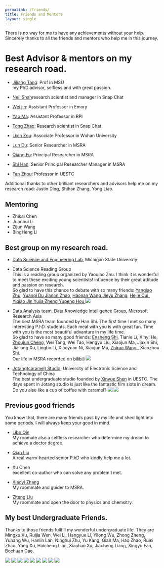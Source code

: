 ```yaml
---
permalink: /friends/
title: Friends and Mentors
layout: single
---
```

There is no way for me to have any achievements without your help. Sincerely thanks to all the friends and mentors who help me in this journey. 

# Best Advisor & mentors on my research road.
<ul>
    <li>
        <p>
            <a href="http://www.cse.msu.edu/~tangjili/index.html">Jiliang Tang</a>: Prof in MSU<br>
            my PhD advisor, selfless and with great passion. 
        </p>
    </li>
        <li>
        <p>
            <a href="http://www.cse.msu.edu/~tangjili/index.html">Neil Shah</a>research scientist and manager in Snap Chat<br>
        </p>
    </li>
    <li>
        <p>
            <a href="http://www.cse.msu.edu/~tangjili/index.html">Wei jin</a>: Assistant Professor in Emory<br>
        </p>
    </li>
    <li>
        <p>
            <a href="http://www.cse.msu.edu/~tangjili/index.html">Yao Ma</a>: Assistant Professor in RPI<br>
        </p>
    </li>
        <li>
        <p>
            <a href="http://www.cse.msu.edu/~tangjili/index.html">Tong Zhao</a>: Research scientist in Snap Chat<br>
        </p>
    </li>
    <li>
        <p>
            <a href="https://www.zoulixin.site">Lixin Zou</a>: Associate Professor in Wuhan University<br>
        </p>
    </li>
    <li>
        <p>
            <a href="https://www.microsoft.com/en-us/research/people/ludu/">Lun Du</a>: Senior Researcher in MSRA<br>
        </p>
    </li>
    <li>
        <p>
            <a href="https://scholar.google.com/citations?user=bwTLZSIAAAAJ&hl=en">Qiang Fu</a>: Principal Researcher in MSRA<br>
        </p>
    </li>
    <li>
        <p>
            <a href="https://www.microsoft.com/en-us/research/people/shihan/">Shi Han</a>: Senior Principal Researcher Manager in MSRA<br>
        </p>
    </li>
    <li>
        <p>
            <a href="https://sise.uestc.edu.cn/info/1035/9375.htm">Fan Zhou</a>: Professor in UESTC<br>
        </p>
    </li>
</ul>

Additional thanks to other brilliant researchers and advisors help me on my research road: Justin Ding, Shihan Zhang, Yong Liao.



## Mentoring

- Zhikai Chen
- Juanhui Li
- Zijun Wang
- BingHeng Li



## Best group on my research road.

<ul>
    <li>
        <p>
            <a href="http://dse.cse.msu.edu/">Data Science and Engineering Lab</a>, Michigan State University
        </p>
    </li>
    <li>
        <p>
            Data Science Reading Group
            <br>
              This is a reading group organized by Yaoqiao Zhu. I think it is wonderful to meet these exciting young scientists! influence by their great attitude and passion on research. 
            <br> So glad to have this chance to debate with so many friends: <a href="https://sxkdz.github.io/">Yanqiao Zhu</a>, <a href="https://yuanqidu.github.io/">Yuanqi Du</a>,<a href="https://andyjzhao.github.io/">Jianan Zhao</a>, <a href="https://haonan3.github.io/">Haonan Wang</a>,<a href="https://jieyuz2.github.io/">Jieyu Zhang</a>, <a href="https://hejiecui.com/"> Hejie Cui </a>, <a href="https://ahren09.github.io/"> Yiqiao Jin </a> <a href="http://yjzheng.com/"> Yujia Zheng </a> <a href="https://yupenghou.com/"> Yupeng Hou </a> 
            <img src = "https://pic4.zhimg.com/80/v2-8ddf8b961575a663a43b9f3af83845ba_1440w.png?source=d16d100b">
        </p>
    </li>
    <li>
        <p>
            <a href="https://www.microsoft.com/en-us/research/group/data-knowledge-intelligence/">Data Analysis team, Data Knowledge Intelligence Group</a>, Microsoft Research Asia
            <br>
              The best MSRA team founded by Han Shi. The first time I met so many interesting P.hD. students. Each meal with you is with great fun. Time with you is the most beautiful advanture in my life time.
            <br> So glad to have so many good friends: <a href="https://enshengshi.github.io/">Ensheng Shi</a>, Tianle Li, Xinyi He, <a href="https://blankcheng.github.io/">Zhoujun Cheng</a>, Wei Tang, Wei Tao, Hengyu Liu, Xiaojun Ma, Jiaxin Shi, Jialiang Xu, Lingbo Li, Xiaoyuan Ni, Xiaojun Ma, <a href="https://zorazrw.github.io/">  Zhiruo Wang </a>, Xiaozhou Shi.
            <br> Our life in MSRA recorded on <a href="https://www.bilibili.com/video/BV1bT4y1C7bc?spm_id_from=333.999.0.0">bilibili</a>
            <img src = "https://pica.zhimg.com/80/v2-5eb03cbc6d11f062577f0306d8ebeaac_720w.jpeg">
        </p>
    </li>
    <li>
        <p>
            <a href="https://jotang.club/jotanger.html">Jotang(caramel) Studio</a>, University of Electronic Science and Technology of China
            <br>
            The best undergraduate studio founded by <a href="https://www.zuozuovera.com/">Xinyue Shen</a> in UESTC. The days spent in Jotang studio is just like the fantastic film slots in dream. Do you also like a cup of coffee with caramel?
            <img src = "https://pic4.zhimg.com/80/v2-d52e74191f576239e945b80692d5bb0e_720w.jpeg">
            <img src = "https://pic1.zhimg.com/80/v2-4f45d128734f2ee20fc7e8a6abb5f678_720w.jpeg">
        </p>
    </li>

</ul>


## Previous good friends
You know that, there are many friends pass by my life and shed light into some periods. I will always keep your good in mind.
<ul>
    <li>
        <p>
            <a href="http://ir.hit.edu.cn/~lbqin/">Libo Qin</a>
            <br>
            My roomate also a selfless researcher who determine my dream to achieve a doctor degree.
        </p>
    </li>
    <li>
        <p>
            <a href="http://siviltaram.github.io/">Qian Liu</a>
            <br>
            A real warm-hearted senior P.hD who kindly help me a lot.
        </p>
    </li>
    <li>
        <p>
            Xu Chen
            <br>
            excellent co-author who can solve any problem I met.
        </p>
    </li>
    <li>
        <p>
            <a href="https://www.microsoft.com/en-us/research/people/xiaoyizhang/">Xiaoyi Zhang</a>
            <br>
            My roommate and guider to MSRA.
        </p>
    </li>
    <li>
        <p>
            <a href="https://www.linkedin.com/in/ziteng-liu-602b3410a/">Ziteng Liu</a>
            <br>
            My roommate and open the door to physics and chemsitry.
        </p>
    </li>
</ul>



## My best Undergraduate Friends.
Thanks to those friends fullfill my wonderful undergraduate life.
They are Mingxu Xu, Ruijia Wen, Wei Li, Hangyue Li, Yilong Wu, Zhong Zheng, Yuhang Wu, Hanlin Lan, Ninghui Zhu, Yu Kang, Qian Ma, Hao Zhao, Ruisi Zhao, Yang Xu, Haicheng Liao, Xiaohao Xu, Jiacheng Liang, Xingyu Fan, Bochuan Cao.  


<img src="https://pic1.zhimg.com/80/v2-fd918d1f30f8a257c2917cac08a8f8cb_1440w.png?source=d16d100b">
<img src="https://pic3.zhimg.com/80/v2-67c1d4ceafa524ebc350ed642e00bcb8_1440w.png?source=d16d100b">
<img src="https://pic1.zhimg.com/80/v2-b074ecdbdc6fdd5e5148f9be55218e53_1440w.png?source=d16d100b">
<img src="https://pic1.zhimg.com/80/v2-196053d7d60bb96f1a3fb315e688334e_1440w.png?source=d16d100b">
<img src="https://pic3.zhimg.com/80/v2-d57a66f2c079175696322853b589868e_1440w.png?source=d16d100b">
<img src="https://pica.zhimg.com/80/v2-5ff5be53553e3337a70fd1c61231733d_1440w.png?source=d16d100b">
<img src="https://pic3.zhimg.com/80/v2-f36c2fe235491a900849d6b8914c81e1_1440w.png?source=d16d100b">
<img src="https://pic1.zhimg.com/80/v2-82503836567f87ee12fac2d0cb2e0bee_1440w.png?source=d16d100b">
<img src="https://pic3.zhimg.com/80/v2-db82a5e2711bc9065be889bc45300f1b_1440w.png?source=d16d100b">





